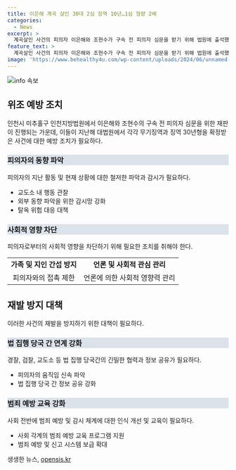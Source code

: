 ```yaml
---
title: 이은해 계곡 살인 30대 2심 징역 10년…1심 형량 2배
categories:
  - News
excerpt: >
  계곡살인 사건의 피의자 이은해와 조현수가 구속 전 피의자 심문을 받기 위해 법원에 출석했다. 이들은 지난해 9월에 각자 무기징역과 징역 30년형을 확정받았다. 법원은 계획을 알고도 방조한 A씨에게 10년 형을 선고했으며, 이와 관련된 사실을 부인한 A씨가 항소하였고, 1심에서는 5년형을 선고받았다. 그러나 재판부는 A씨의 행위를 이씨와 조씨와 별다른 차이가 없다고 판단하여 형량을 강화했다. 주범의 확정된 형량을 감안해 A씨에 대한 양형이 결정되었다.
feature_text: >
  계곡살인 사건의 피의자 이은해와 조현수가 구속 전 피의자 심문을 받기 위해 법원에 출석했다. 이들은 지난해 9월에 각자 무기징역과 징역 30년형을 확정받았다. 법원은 계획을 알고도 방조한 A씨에게 10년 형을 선고했으며, 이와 관련된 사실을 부인한 A씨가 항소하였고, 1심에서는 5년형을 선고받았다. 그러나 재판부는 A씨의 행위를 이씨와 조씨와 별다른 차이가 없다고 판단하여 형량을 강화했다. 주범의 확정된 형량을 감안해 A씨에 대한 양형이 결정되었다.
image: 'https://www.behealthy4u.com/wp-content/uploads/2024/06/unnamed-file.png'
---
```


<p><img src="https://www.behealthy4u.com/wp-content/uploads/2024/06/unnamed-file.png" alt="info 속보" /></p>

<h2 data-ke-size="size26">위조 예방 조치</h2>

<p data-ke-size="size16">인천시 미추홀구 인천지방법원에서 이은해와 조현수의 구속 전 피의자 심문을 위한 재판이 진행되는 가운데, 이들이 지난해 대법원에서 각각 무기징역과 징역 30년형을 확정받은 사건에 대한 예방 조치가 필요하다.</p>

<h3 style="background-color: #21538527;"><b>피의자의 동향 파악</b></h3>

<p data-ke-size="size16">피의자의 지난 활동 및 현재 상황에 대한 철저한 파악과 감시가 필요하다.</p>

<ul>
    <li>교도소 내 행동 관찰</li>
    <li>외부 동향 파악을 위한 감시망 강화</li>
    <li>탈옥 위험 대응 대책</li>
</ul>

<h3 style="background-color: #21538527;"><b>사회적 영향 차단</b></h3>

<p data-ke-size="size16">피의자로부터의 사회적 영향을 차단하기 위해 필요한 조치를 취해야 한다.</p>

<table>
    <tr>
        <td style="text-align: center; height: 17px;"><b>가족 및 지인 간섭 방지</b></td>
        <td style="text-align: center; height: 17px;"><b>언론 및 사회적 관심 관리</b></td>
    </tr>
    <tr>
        <td style="text-align: center; height: 17px;">피의자와의 접촉 제한</td>
        <td style="text-align: center; height: 17px;">언론에 의한 사회적 영향력 관리</td>
    </tr>
</table>

<h2 data-ke-size="size26">재발 방지 대책</h2>

<p data-ke-size="size16">이러한 사건의 재발을 방지하기 위한 대책이 필요하다.</p>

<h3 style="background-color: #21538527;"><b>법 집행 당국 간 연계 강화</b></h3>

<p data-ke-size="size16">경찰, 검찰, 교도소 등 법 집행 당국간의 긴밀한 협력과 정보 공유가 필요하다.</p>

<ul>
    <li>피의자의 움직임 신속 파악</li>
    <li>법 집행 당국 간 정보 공유 강화</li>
</ul>

<h3 style="background-color: #21538527;"><b>범죄 예방 교육 강화</b></h3>

<p data-ke-size="size16">사회 전반에 범죄 예방 및 감시 체계에 대한 인식 개선 및 교육이 필요하다.</p>

<ul>
    <li>사회 각계의 범죄 예방 교육 프로그램 지원</li>
    <li>범죄 예방 및 신고 시스템 보급 확대</li>
</ul>
생생한 뉴스, <a href="https://opensis.kr" rel="dofollow">opensis.kr</a>


